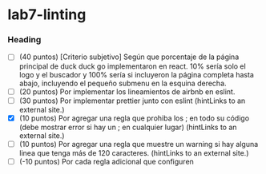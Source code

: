 # lab7-linting

### Heading
- [ ] (40 puntos) [Criterio subjetivo] Según que porcentaje de la página principal de duck duck go implementaron en react. 10% sería solo el logo y el buscador y 100% sería si incluyeron la página completa hasta abajo, incluyendo el pequeño submenu en la esquina derecha.
- [ ] (20 puntos) Por implementar los lineamientos de airbnb en eslint.
- [ ] (30 puntos) Por implementar prettier junto con eslint (hintLinks to an external site.)
- [x] (10 puntos) Por agregar una regla que prohiba los ; en todo su código (debe mostrar error si hay un ; en cualquier lugar) (hintLinks to an external site.)
- [ ] (10 puntos) Por agregar una regla que muestre un warning si hay alguna linea que tenga más de 120 caracteres. (hintLinks to an external site.)
- [ ] (-10 puntos) Por cada regla adicional que configuren
